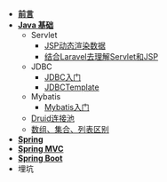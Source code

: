 - [**前言**](/)
- [**Java 基础**](Java基础/)
  - Servlet
    - [JSP动态渲染数据](Java基础/JSP动态渲染数据)
    - [结合Laravel去理解Servlet和JSP](Java基础/结合Laravel去理解Servlet和JSP)
  - JDBC
    - [JDBC入门](Java基础/JDBC入门)
    - [JDBCTemplate](Java基础/JDBCTemplate)
  - Mybatis
    - [Mybatis入门](Java基础/Mybatis入门)
  - [Druid连接池](Java基础/Druid连接池)
  - [数组、集合、列表区别](Java基础/数组、集合、列表区别)
- [**Spring**](Spring/) 
- [**Spring MVC**](/SpringMVC/)
- [**Spring Boot**](SpringBoot/)
- 埋坑